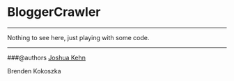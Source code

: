 # BloggerCrawler
***

Nothing to see here, just playing with some code.

***

###@authors
[Joshua Kehn](http://joshuakehn.com)

Brenden Kokoszka 